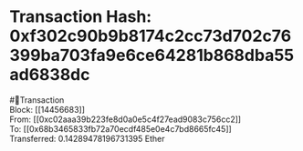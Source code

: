 
Transaction Hash: 0xf302c90b9b8174c2cc73d702c76399ba703fa9e6ce64281b868dba55ad6838dc
====================================================================================
  
#💸Transaction  
Block: [[14456683]]  
From: [[0xc02aaa39b223fe8d0a0e5c4f27ead9083c756cc2]]  
To: [[0x68b3465833fb72a70ecdf485e0e4c7bd8665fc45]]  
Transferred: 0.14289478196731395 Ether